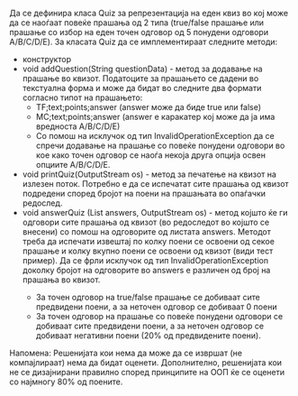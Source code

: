 Да се дефинира класа Quiz за репрезентација на еден квиз во кој може да се наоѓаат повеќе прашања од 2 типа (true/false прашање или прашање со избор на еден точен одговор од 5 понудени одговори A/B/C/D/E). За класата Quiz да се имплементираат следните методи:

* конструктор
* void addQuestion(String questionData) - метод за додавање на прашање во квизот. Податоците за прашањето се дадени во текстуална форма и може да бидат во следните два формати согласно типот на прашањето:
  * TF;text;points;answer (answer може да биде true или false)
  * MC;text;points;answer (answer е каракатер кој може да ја има вредноста A/B/C/D/E)
  * Со помош на исклучок од тип InvalidOperationException да се спречи додавање на прашање со повеќе понудени одговори во кое како точен одговор се наоѓа некоја друга опција освен опциите A/B/C/D/E.
* void printQuiz(OutputStream os) - метод за печатење на квизот на излезен поток. Потребно е да се испечатат сите прашања од квизот подредени според бројот на поени на прашањата во опаѓачки редослед.
* void answerQuiz (List<String> answers, OutputStream os) - метод којшто ќе ги одговори сите прашања од квизот (во редоследот во којшто се внесени) со помош на одговорите од листата answers. Методот треба да испечати извештај по колку поени се освоени од секое прашање и колку вкупно поени се освоени од квизот (види тест пример). Да се фрли исклучок од тип InvalidOperationException доколку бројот на одговорите во answers е различен од број на прашања во квизот.
  * За точен одговор на true/false прашање се добиваат сите предвидени поени, а за неточен одговор се добиваат 0 поени
  * За точен одговор на прашање со повеќе понудени одговори се добиваат сите предвидени поени, а за неточен одговор се добиваат негативни поени (20% од предвидените поени).


Напомена: Решенијата кои нема да може да се извршат (не компајлираат) нема да бидат оценети. Дополнително, решенијата кои не се дизајнирани правилно според принципите на ООП ќе се оценети со најмногу 80% од поените.